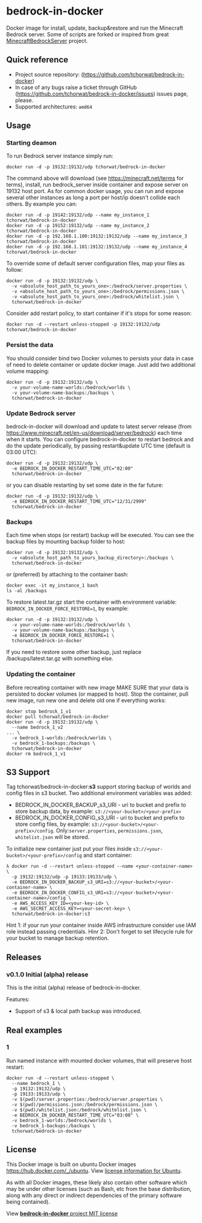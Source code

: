 # bedrock-in-docker
Docker image for install, update, backup&restore and run the Minecraft Bedrock server. Some of scripts are forked or inspired from great [MinecraftBedrockServer](https://github.com/TheRemote/MinecraftBedrockServer) project.

## Quick reference
* Project source repository: (https://github.com/tchorwat/bedrock-in-docker)
* In case of any bugs raise a ticket through GitHub (https://github.com/tchorwat/bedrock-in-docker/issues) issues page, please.
* Supported architectures: `amd64`

## Usage

### Starting deamon

To run Bedrock server instance simply run:
```
docker run -d -p 19132:19132/udp tchorwat/bedrock-in-docker
```

The command above will download (see  https://minecraft.net/terms for terms), install, run bedrock_server inside container and expose server on 19132 host port. As for common docker usage, you can run and expose several other instances as long a port per host/ip doesn't collide each others. By example you can:
```
docker run -d -p 19142:19132/udp --name my_instance_1 tchorwat/bedrock-in-docker
docker run -d -p 19152:19132/udp --name my_instance_2 tchorwat/bedrock-in-docker
docker run -d -p 192.168.1.100:19132:19132/udp --name my_instance_3 tchorwat/bedrock-in-docker
docker run -d -p 192.168.1.101:19132:19132/udp --name my_instance_4 tchorwat/bedrock-in-docker
```

To override some of default server configuration files, map your files as follow:
```
docker run -d -p 19132:19132/udp \
  -v <absolute_host_path_to_yours_one>:/bedrock/server.properties \
  -v <absolute_host_path_to_yours_one>:/bedrock/permissions.json \
  -v <absolute_host_path_to_yours_one>:/bedrock/whitelist.json \
  tchorwat/bedrock-in-docker
```

Consider add restart policy, to start container if it's stops for some reason:
```
docker run -d --restart unless-stopped -p 19132:19132/udp tchorwat/bedrock-in-docker
```

### Persist the data

You should consider bind two Docker volumes to persists your data in case of need to delete container or update docker image. Just add two additional volume mapping:
```
docker run -d -p 19132:19132/udp \
  -v your-volume-name-worlds:/bedrock/worlds \
  -v your-volume-name-backups:/backups \
  tchorwat/bedrock-in-docker
```

### Update Bedrock server

bedrock-in-docker will download and update to latest server release (from https://www.minecraft.net/en-us/download/server/bedrock) each time when it starts. You can configure bedrock-in-docker to restart bedrock and do the update periodically, by passing restart&update UTC time (default is 03:00 UTC):
```
docker run -d -p 19132:19132/udp \
  -e BEDROCK_IN_DOCKER_RESTART_TIME_UTC="02:00"
  tchorwat/bedrock-in-docker
```
or you can disable restarting by set some date in the far future:
```
docker run -d -p 19132:19132/udp \
  -e BEDROCK_IN_DOCKER_RESTART_TIME_UTC="12/31/2999"
  tchorwat/bedrock-in-docker
```

### Backups
Each time when stops (or restart) backup will be executed. You can see the backup files by mounting backup folder to host:
```
docker run -d -p 19132:19132/udp \
  -v <absolute_host_path_to_yours_backup_directory>:/backups \
  tchorwat/bedrock-in-docker
```

or (preferred) by attaching to the container bash:
```
docker exec -it my_instance_1 bash
ls -al /backups
```

To restore latest.tar.gz start the container with environment variable: `BEDROCK_IN_DOCKER_FORCE_RESTORE=1`, by example:
```
docker run -d -p 19132:19132/udp \
  -v your-volume-name-worlds:/bedrock/worlds \
  -v your-volume-name-backups:/backups \
  -e BEDROCK_IN_DOCKER_FORCE_RESTORE=1 \
  tchorwat/bedrock-in-docker
```

If you need to restore some other backup, just replace /backups/latest.tar.gz with something else.

### Updating the container
Before recreating container with new image MAKE SURE that your data is persisted to docker volumes (or mapped to host).
Stop the container, pull new image, run new one and delete old one if everything works:
```
docker stop bedrock_1_v1
docker pull tchorwat/bedrock-in-docker
docker run -d -p 19132:19132/udp \
  --name bedrock_1_v2
... \
  -v bedrock_1-worlds:/bedrock/worlds \
  -v bedrock_1-backups:/backups \
  tchorwat/bedrock-in-docker
docker rm bedrock_1_v1
```

## S3 Support
Tag tchorwat/bedrock-in-docker:__s3__ support storing backup of worlds and config files in s3 bucket. Two additional environment variables was added:
- BEDROCK_IN_DOCKER_BACKUP_s3_URI - uri to bucket and prefix to store backup data, by example: `s3://<your-bucket>/<your-prefix>`
- BEDROCK_IN_DOCKER_CONFIG_s3_URI - uri to bucket and prefix to store config files, by example: `s3://<your-bucket>/<your-prefix>/config`. Only:`server.properties`, `permissions.json`, `whitelist.json` will be stored.

To initialize new container just put your files inside `s3://<your-bucket>/<your-prefix>/config` and start container:

```
λ docker run -d --restart unless-stopped --name <your-container-name> \
  -p 19132:19132/udp -p 19133:19133/udp \
  -e BEDROCK_IN_DOCKER_BACKUP_s3_URI=s3://<your-bucket>/<your-container-name> \
  -e BEDROCK_IN_DOCKER_CONFIG_s3_URI=s3://<your-bucket>/<your-container-name>/config \
  -e AWS_ACCESS_KEY_ID=<your-key-id> \
  -e AWS_SECRET_ACCESS_KEY=<your-secret-key> \
  tchorwat/bedrock-in-docker:s3
```

Hint 1: if your run your container inside AWS infrastructure consider use IAM role instead passing credentials.
Hinr 2: Don't forget to set lifecycle rule for your bucket to manage backup retention.

## Releases

### v0.1.0 Initial (alpha) release
This is the initial (alpha) release of bedrock-in-docker.

Features:
- Support of s3 & local path backup was introduced.

## Real examples

### 1
Run named instance with mounted docker volumes, that will preserve host restart:
```
docker run -d --restart unless-stopped \
  --name bedrock_1 \
  -p 19132:19132/udp \
  -p 19133:19133/udp \
  -v $(pwd)/server.properties:/bedrock/server.properties \
  -v $(pwd)/permissions.json:/bedrock/permissions.json \
  -v $(pwd)/whitelist.json:/bedrock/whitelist.json \
  -e BEDROCK_IN_DOCKER_RESTART_TIME_UTC="03:00" \
  -v bedrock_1-worlds:/bedrock/worlds \
  -v bedrock_1-backups:/backups \
  tchorwat/bedrock-in-docker
```

## License
This Docker image is built on ubuntu Docker images https://hub.docker.com/_/ubuntu. View [license information for Ubuntu](https://ubuntu.com/licensing).

As with all Docker images, these likely also contain other software which may be under other licenses (such as Bash, etc from the base distribution, along with any direct or indirect dependencies of the primary software being contained).

View [**bedrock-in-docker** project MIT license](https://github.com/tchorwat/bedrock-in-docker/blob/main/LICENSE)
